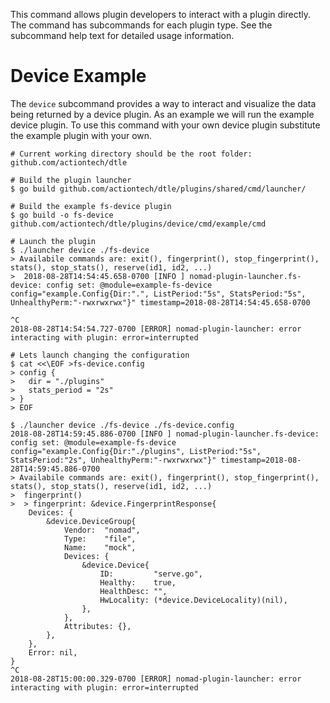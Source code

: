 This command allows plugin developers to interact with a plugin directly. The
command has subcommands for each plugin type. See the subcommand help text for
detailed usage information.

# Device Example

The `device` subcommand provides a way to interact and visualize the data being
returned by a device plugin. As an example we will run the example device
plugin. To use this command with your own device plugin substitute the example
plugin with your own.


```
# Current working directory should be the root folder: github.com/actiontech/dtle

# Build the plugin launcher
$ go build github.com/actiontech/dtle/plugins/shared/cmd/launcher/

# Build the example fs-device plugin
$ go build -o fs-device github.com/actiontech/dtle/plugins/device/cmd/example/cmd

# Launch the plugin
$ ./launcher device ./fs-device
> Availabile commands are: exit(), fingerprint(), stop_fingerprint(), stats(), stop_stats(), reserve(id1, id2, ...)
>  2018-08-28T14:54:45.658-0700 [INFO ] nomad-plugin-launcher.fs-device: config set: @module=example-fs-device config="example.Config{Dir:".", ListPeriod:"5s", StatsPeriod:"5s", UnhealthyPerm:"-rwxrwxrwx"}" timestamp=2018-08-28T14:54:45.658-0700

^C
2018-08-28T14:54:54.727-0700 [ERROR] nomad-plugin-launcher: error interacting with plugin: error=interrupted

# Lets launch changing the configuration
$ cat <<\EOF >fs-device.config
> config {
>   dir = "./plugins"
>   stats_period = "2s"
> }
> EOF

$ ./launcher device ./fs-device ./fs-device.config
2018-08-28T14:59:45.886-0700 [INFO ] nomad-plugin-launcher.fs-device: config set: @module=example-fs-device config="example.Config{Dir:"./plugins", ListPeriod:"5s", StatsPeriod:"2s", UnhealthyPerm:"-rwxrwxrwx"}" timestamp=2018-08-28T14:59:45.886-0700
> Availabile commands are: exit(), fingerprint(), stop_fingerprint(), stats(), stop_stats(), reserve(id1, id2, ...)
>  fingerprint()
>  > fingerprint: &device.FingerprintResponse{
    Devices: {
        &device.DeviceGroup{
            Vendor:  "nomad",
            Type:    "file",
            Name:    "mock",
            Devices: {
                &device.Device{
                    ID:         "serve.go",
                    Healthy:    true,
                    HealthDesc: "",
                    HwLocality: (*device.DeviceLocality)(nil),
                },
            },
            Attributes: {},
        },
    },
    Error: nil,
}
^C
2018-08-28T15:00:00.329-0700 [ERROR] nomad-plugin-launcher: error interacting with plugin: error=interrupted
```
